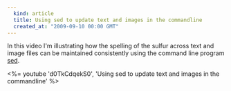 ```yaml
---
  kind: article
  title: Using sed to update text and images in the commandline
  created_at: "2009-09-10 00:00 GMT"
---
```


In this video I'm illustrating how the spelling of the sulfur across text and
image files can be maintained consistently using the command line program
[sed][sed].

<%= youtube 'd0TkCdqekS0', 'Using sed to update text and images in the commandline' %>

[sed]: http://en.wikipedia.org/wiki/Sed
